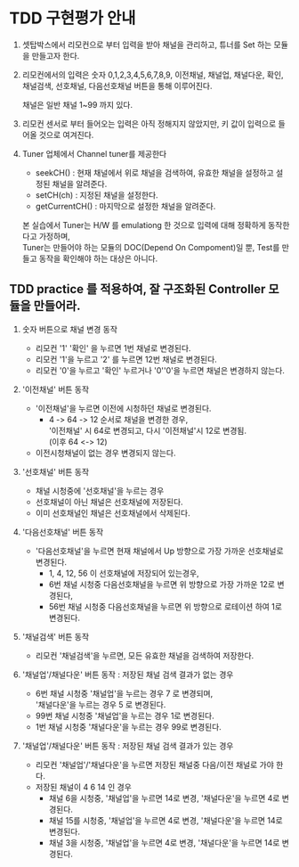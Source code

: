 # TDD 구현평가 안내

1. 셋탑박스에서 리모컨으로 부터 입력을 받아 채널을 관리하고, 튜너를 Set 하는 모듈을 만들고자 한다.

2. 리모컨에서의 입력은 숫자 0,1,2,3,4,5,6,7,8,9, 이전채널, 채널업, 채널다운, 확인, 채널검색, 선호채널, 다음선호채널 버튼을 통해 이루어진다.

   채널은 일반 채널 1~99 까지 있다.

3. 리모컨 센서로 부터 들어오는 입력은 아직 정해지지 않았지만, 키 값이 입력으로 들어올 것으로 여겨진다.

4. Tuner 업체에서 Channel tuner를 제공한다

    * seekCH() : 현재 채널에서 위로 채널을 검색하여, 유효한 채널을 설정하고 설정된 채널을 알려준다.
    * setCH(ch) : 지정된 채널을 설정한다.    
    * getCurrentCH() : 마지막으로 설정한 채널을 알려준다. 
    
   본 실습에서 Tuner는 H/W 를 emulationg 한 것으로 입력에 대해 정확하게 동작한다고 가정하며,  
   Tuner는 만들어야 하는 모듈의 DOC(Depend On Compoment)일 뿐, Test를 만들고 동작을 확인해야 하는 대상은 아니다.  
     
## TDD practice 를 적용하여, 잘 구조화된 Controller 모듈을 만들어라.
  
1. 숫자 버튼으로 채널 변경 동작
   * 리모컨 '1' '확인' 을 누르면 1번 채널로 변경된다.  
   * 리모컨 '1'을 누르고 '2' 를 누르면 12번 채널로 변경된다.  
   * 리모컨 '0'을 누르고 '확인' 누르거나 '0''0'을 누르면 채널은 변경하지 않는다. 
  
2. '이전채널' 버튼 동작
   * '이전채널'을 누르면 이전에 시청하던 채널로 변경된다.  
      * 4 -> 64 -> 12 순서로 채널을 변경한 경우,  
      '이전채널' 시 64로 변경되고, 다시 '이전채널'시 12로 변경됨.  
      (이후 64 <-> 12)  
   * 이전시청채널이 없는 경우 변경되지 않는다.  
  
3. '선호채널' 버튼 동작
   * 채널 시청중에 '선호채널'을 누르는 경우  
   *    선호채널이 아닌 채널은 선호채널에 저장된다.  
   *    이미 선호채널인 채널은 선호채널에서 삭제된다.  
    
4. '다음선호채널' 버튼 동작
   * '다음선호채널'을 누르면 현재 채널에서 Up 방향으로 가장 가까운 선호채널로 변경된다.  
       * 1, 4, 12, 56 이 선호채널에 저장되어 있는경우,  
       * 6번 채널 시청중 다음선호채널을 누르면 위 방향으로 가장 가까운 12로 변경된다,  
       * 56번 채널 시청중 다음선호채널을 누르면 위 방향으로 로테이션 하여 1로 변경된다.  
    
5. '채널검색' 버튼 동작
   * 리모컨 '채널검색'을 누르면, 모든 유효한 채널을 검색하여 저장한다.  
    
6. '채널업'/채널다운' 버튼 동작 : 저장된 채널 검색 결과가 없는 경우
      * 6번 채널 시청중 '채널업'을 누르는 경우 7 로 변경되며,  
                     '채널다운'을 누르는 경우 5 로 변경된다.  
      * 99번 채널 시청중 '채널업'을 누르는 경우 1로 변경된다.  
      * 1번 채널 시청중 '채널다운'을 누르는 경우 99로 변경된다.  
  
7. '채널업'/채널다운' 버튼 동작 : 저장된 채널 검색 결과가 있는 경우
      * 리모컨 '채널업'/'채널다운'을 누르면 저장된 채널중 다음/이전 채널로 가야 한다.  
      * 저장된 채널이 4 6 14 인 경우  
        * 채널 6을 시청중, '채널업'을 누르면 14로 변경, '채널다운'을 누르면 4로 변경된다.  
        * 채널 15를 시청중, '채널업'을 누르면 4로 변경, '채널다운'을 누르면 14로 변경된다.  
        * 채널 3을 시청중, '채널업'을 누르면 4로 변경, '채널다운'을 누르면 14로 변경된다.  
  

